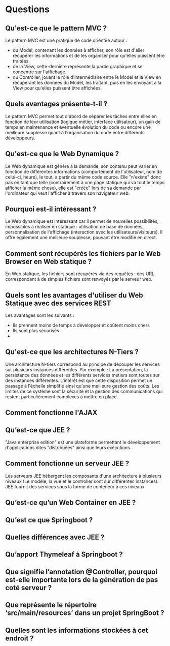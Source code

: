 # Questions

## Qu'est-ce que le pattern MVC ?
Le pattern MVC est une pratique de code orientée autour :
- du Model, contenant les données à afficher, son rôle est d'aller récupérer les informations et de les organiser pour qu'elles puissent être traitées.
- de la View, cette-dernière représente la partie graphique et se concentre sur l'affichage. 
- du Controller, jouant le rôle d'intermédiaire entre le Model et la View en récupérant les données du Model, les traitant, puis en les envoyant à la View pour qu'elles puissent être affichées.

## Quels avantages présente-t-il ?
Le pattern MVC permet tout d'abord de séparer les tâches entre elles en fonction de leur utilisation (logique métier, interface utilisateur), un gain de temps en maintenance et éventuelle évolution du code ou encore une meilleure souplesse quant à l'organisation du code entre différents développeurs.

## Qu'est-ce que le Web Dynamique ?
Le Web dynamique est généré à la demande, son contenu peut varier en fonction de différentes informations (comportement de l'utilisateur, nom de celui-ci, heure), le tout, à partir du même code source. Elle "n'existe" donc pas en tant que telle (contrairement à une page statique qui va tout le temps afficher la même chose), elle est "créée" lors de sa demande par l'ordinateur qui veut l'afficher à travers son navigateur web.

## Pourquoi est-il intéressant ?
Le Web dynamique est intéressant car il permet de nouvelles possibilités, impossibles à réaliser en statique : utilisation de base de données, personnalisation de l'affichage (interaction avec les utilisateurs/visiteurs). Il offre également une meilleure souplesse, pouvant être modifié en direct.

## Comment sont récupérés les fichiers par le Web Browser en Web statique ?
En Web statique, les fichiers sont récupérés via des requêtes : des URL correspondant à de simples fichiers sont renvoyés par le serveur web.

## Quels sont les avantages d'utiliser du Web Statique avec des services REST
Les avantages sont les suivants :
- Ils prennent moins de temps à développer et coûtent moins chers
- Ils sont plus sécurisés
- 

## Qu'est-ce que les architectures N-Tiers ?
Une architecture N-tiers correspond au principe de découper les services sur plusieurs instances différentes. Par exemple : La présentation, la persistance des données et les différents services métiers sont toutes sur des instances différentes. L'intérêt est que cette disposition permet un passage à l'échelle simplifié ainsi qu'une meilleure gestion des coûts. Les limites de ce système sont la sécurité et la gestion des communications qui restent particulièrement complexes à mettre en place.

## Comment fonctionne l'AJAX

## Qu’est-ce que JEE ?

"Java enterprise edition" est une plateforme permettant le développement d'applications dites "distribuées" ainsi que leurs exécutions.

## Comment fonctionne un serveur JEE ?

Les serveurs JEE hébergent les composants d'une architecture à plusieurs niveaux (Le modèle, la vue et le controller sont sur différentes instances). JEE fournit des services sous la forme de conteneur à ces niveaux.

## Qu’est-ce qu’un Web Container en JEE ?

  

## Qu’est ce que Springboot ? 

## Quelles différences avec JEE ?

## Qu’apport Thymeleaf à Springboot ?

## Que signifie l’annotation @Controller, pourquoi est-elle importante lors de la génération de pas coté serveur ?

## Que représente le répertoire ‘src/main/resources’ dans un projet SpringBoot ? 

## Quelles sont les informations stockées à cet endroit ?
